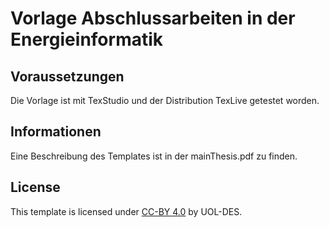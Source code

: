 # Vorlage Abschlussarbeiten in der Energieinformatik

## Voraussetzungen
Die Vorlage ist mit TexStudio und der Distribution TexLive getestet worden.

## Informationen
Eine Beschreibung des Templates ist in der mainThesis.pdf zu finden.

## License
This template is licensed under [CC-BY 4.0](https://creativecommons.org/licenses/by/4.0/legalcode) by UOL-DES.

